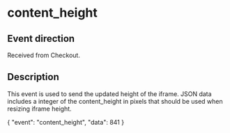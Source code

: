 # content_height

<include from="Snippets-CheckoutAPI.md" element-id="snippet-header" />

## Event direction
Received from Checkout.

## Description

This event is used to send the updated height of the iframe. JSON data includes a integer of the content_height in pixels that should be used when resizing iframe height.

<code-block lang="json">
{
    "event": "content_height",
    "data": 841
}
</code-block>